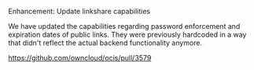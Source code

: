 Enhancement: Update linkshare capabilities

We have updated the capabilities regarding password enforcement and expiration dates of public links. They were previously hardcoded in a way that didn't reflect the actual backend functionality anymore.

https://github.com/owncloud/ocis/pull/3579
